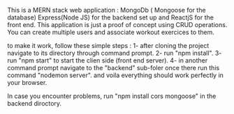 This is a MERN stack web application : MongoDb ( Mongoose for the database) Express(Node JS) for the backend set up and ReactjS for the front end.
This application is just a proof of concept using CRUD operations. 
You can create multiple users and associate workout exercices to them.

to make it work, follow these simple steps :
        1- after cloning the project navigate to its directory through command prompt.
        2- run "npm install".
        3- run "npm start" to start the clien side (front end server).
        4- in another command prompt navigate to the "backend" sub-foler once there run this command "nodemon server".
and voila everything should work perfectly in your browser.

In case you encounter problems, run "npm install cors mongoose" in the backend diroctory.
